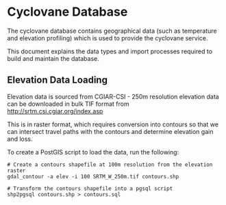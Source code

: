 Cyclovane Database
==================
The cyclovane database contains geographical data (such as temperature and
elevation profiling) which is used to provide the cyclovane service.

This document explains the data types and import processes required to build
and maintain the database.


Elevation Data Loading
----------------------
Elevation data is sourced from CGIAR-CSI - 250m resolution elevation data
can be downloaded in bulk TIF format from http://srtm.csi.cgiar.org/index.asp

This is in raster format, which requires conversion into contours so that we
can intersect travel paths with the contours and determine elevation gain and
loss.

To create a PostGIS script to load the data, run the following:

```
# Create a contours shapefile at 100m resolution from the elevation raster
gdal_contour -a elev -i 100 SRTM_W_250m.tif contours.shp

# Transform the contours shapefile into a pgsql script
shp2pgsql contours.shp > contours.sql
```
